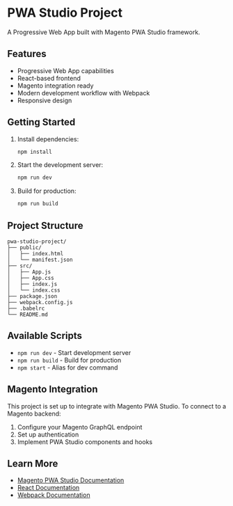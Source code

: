 # PWA Studio Project

A Progressive Web App built with Magento PWA Studio framework.

## Features

- Progressive Web App capabilities
- React-based frontend
- Magento integration ready
- Modern development workflow with Webpack
- Responsive design

## Getting Started

1. Install dependencies:
   ```bash
   npm install
   ```

2. Start the development server:
   ```bash
   npm run dev
   ```

3. Build for production:
   ```bash
   npm run build
   ```

## Project Structure

```
pwa-studio-project/
├── public/
│   ├── index.html
│   └── manifest.json
├── src/
│   ├── App.js
│   ├── App.css
│   ├── index.js
│   └── index.css
├── package.json
├── webpack.config.js
├── .babelrc
└── README.md
```

## Available Scripts

- `npm run dev` - Start development server
- `npm run build` - Build for production
- `npm start` - Alias for dev command

## Magento Integration

This project is set up to integrate with Magento PWA Studio. To connect to a Magento backend:

1. Configure your Magento GraphQL endpoint
2. Set up authentication
3. Implement PWA Studio components and hooks

## Learn More

- [Magento PWA Studio Documentation](https://devdocs.magento.com/guides/v2.4/pwa/)
- [React Documentation](https://reactjs.org/)
- [Webpack Documentation](https://webpack.js.org/)